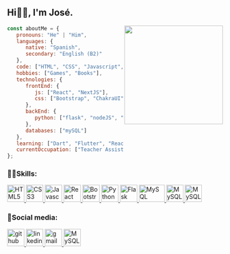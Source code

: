 ## Hi👋🏽, I'm José. 
<img align='right' src="https://media.giphy.com/media/M9gbBd9nbDrOTu1Mqx/giphy.gif" width="230">

```javascript
const aboutMe = {
   pronouns: "He" | "Him",
   languages: {
      native: "Spanish",
      secondary: "English (B2)"
   },
   code: ["HTML", "CSS", "Javascript", "Python"],
   hobbies: ["Games", "Books"],
   technologies: {
      frontEnd: {
         js: ["React", "NextJS"],
         css: ["Bootstrap", "ChakraUI", "TailwindCSS", "MaterialUI"]
      },
      backEnd: {
         python: ["flask", "nodeJS", "express", "prisma"]
      },
      databases: ["mySQL"]
   },
   learning: ["Dart", "Flutter", "React native"],
   currentOccupation: ["Teacher Assistant at 4Geeks Academy"]
};
```

### 🤹🏽Skills:
<p align="left">
    <a href="https://developer.mozilla.org/en-US/docs/Glossary/HTML5" target="_blank" rel="noreferrer"><img
        src="https://raw.githubusercontent.com/danielcranney/readme-generator/main/public/icons/skills/html5-colored.svg"
        width="40" height="40" alt="HTML5" />
    </a>
    <a href="https://www.w3.org/TR/CSS/#css" target="_blank" rel="noreferrer"><img
        src="https://raw.githubusercontent.com/danielcranney/readme-generator/main/public/icons/skills/css3-colored.svg"
        width="40" height="40" alt="CSS3" />
    </a>
    <a href="https://developer.mozilla.org/en-US/docs/Web/JavaScript" target="_blank" rel="noreferrer"><img
        src="https://raw.githubusercontent.com/danielcranney/readme-generator/main/public/icons/skills/javascript-colored.svg"
        width="40" height="40" alt="Javascript" />
    </a>
    <a href="https://reactjs.org/" target="_blank" rel="noreferrer"><img
        src="https://raw.githubusercontent.com/danielcranney/readme-generator/main/public/icons/skills/react-colored.svg"
        width="40" height="40" alt="React" />
    </a>  
    <a href="https://getbootstrap.com/" target="_blank" rel="noreferrer"><img
        src="https://raw.githubusercontent.com/danielcranney/readme-generator/main/public/icons/skills/bootstrap-colored.svg"
        width="40" height="40" alt="Bootstrap" />
    </a>
    <a href="https://www.python.org/" target="_blank" rel="noreferrer"><img
        src="https://raw.githubusercontent.com/danielcranney/readme-generator/main/public/icons/skills/python-colored.svg"
        width="40" height="40" alt="Python" />
    </a>
    <a href="https://flask.palletsprojects.com/en/2.0.x/" target="_blank" rel="noreferrer"><img
        src="https://w7.pngwing.com/pngs/166/342/png-transparent-flask-python-bottle-web-framework-web-application-flask-white-monochrome-shoe.png"
        width="40" height="40" alt="Flask" />
    </a>
    <a href="https://www.mysql.com/" target="_blank" rel="noreferrer"><img
        src="https://1000marcas.net/wp-content/uploads/2020/11/MySQL-logo.png"
        width="60" height="40" alt="MySQL" />
    </a>
    <a href="https://nextjs.org/" target="_blank" rel="noreferrer"><img
        src="https://encrypted-tbn0.gstatic.com/images?q=tbn:ANd9GcQcSGbDArhb4duwXwCnWJ-uRetk8SKJ1j8phQ"
        width="40" height="40" alt="MySQL" />
    </a>
    <a href="https://chakra-ui.com/" target="_blank" rel="noreferrer"><img
        src="https://www.coffeeclass.io/logos/chakra-ui.png"
        width="40" height="40" alt="MySQL" />
    </a>
</p>

### 💬Social media:
<a href="https://www.github.com/Jdvd01" target="_blank" rel="noreferrer">
    <img src="https://w7.pngwing.com/pngs/593/30/png-transparent-github-computer-icons-commit-repository-github-mammal-cat-like-mammal-carnivoran.png"
        width="40" height="40" alt="github" />
</a>
<a href="https://www.linkedin.com/in/jose-velasquez-0a77a122b">
    <img src="https://img.icons8.com/color/96/000000/linkedin.png" width="40" heigh="40" alt="linkedin" />
</a>
<a href="mailto:velasquezdenorajose@gmail.com">
    <img src="https://logodownload.org/wp-content/uploads/2018/03/gmail-logo-2-1.png" width="40" heigh="40" alt="gmail" />
</a>
<a href="https://portfolio-jdvd01.vercel.app/" target="_blank" rel="noreferrer"><img
        src="https://us.123rf.com/450wm/sanek13744/sanek137441704/sanek13744170400526/76112806-ir-al-icono-de-la-web-ilustraci%C3%B3n-vectorial-plana-de-internet-para-el-sitio-web-sobre-fondo-negro-.jpg?ver=6"
        width="40" height="40" alt="MySQL" />
</a>
